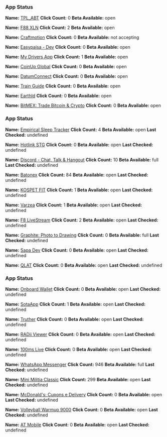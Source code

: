### App Status

**Name:** [TPL_ABT](https://testflight.apple.com/join/UOOwkKVy)
**Click Count:** 0
**Beta Available:** open

**Name:** [F88 XLN](https://testflight.apple.com/join/XAZqBMcv)
**Click Count:** 2
**Beta Available:** open

**Name:** [Craftmotion](https://testflight.apple.com/join/fSnr1Xzk)
**Click Count:** 0
**Beta Available:** not accepting

**Name:** [Easypaisa - Dev](https://testflight.apple.com/join/Jg3Ulzei)
**Click Count:** 0
**Beta Available:** open

**Name:** [My Drivers App](https://testflight.apple.com/join/gIzCxOJY)
**Click Count:** 1
**Beta Available:** open

**Name:** [CoinUp Global](https://testflight.apple.com/join/xjhj2M2N)
**Click Count:** 0
**Beta Available:** open

**Name:** [DatumConnect](https://testflight.apple.com/join/KiOrAhP0)
**Click Count:** 0
**Beta Available:** open

**Name:** [Train Guide](https://testflight.apple.com/join/GpYQd7Fz)
**Click Count:** 0
**Beta Available:** open

**Name:** [EarthId](https://testflight.apple.com/join/EPZ5JjJh)
**Click Count:** 0
**Beta Available:** open

**Name:** [BitMEX: Trade Bitcoin & Crypto](https://testflight.apple.com/join/K5veBoJm)
**Click Count:** 0
**Beta Available:** open

### App Status

**Name:** [Empirical Sleep Tracker](https://testflight.apple.com/join/OVpc4O6M)
**Click Count:** 4
**Beta Available:** open
**Last Checked:** undefined

**Name:** [Hotlink STG](https://testflight.apple.com/join/76sCjfNY)
**Click Count:** 0
**Beta Available:** open
**Last Checked:** undefined

**Name:** [Discord - Chat, Talk & Hangout](https://testflight.apple.com/join/gdE4pRzI)
**Click Count:** 10
**Beta Available:** full
**Last Checked:** undefined

**Name:** [Batonex](https://testflight.apple.com/join/3IiGX7uy)
**Click Count:** 84
**Beta Available:** open
**Last Checked:** undefined

**Name:** [KOSPET FIT](https://testflight.apple.com/join/4Rfh1gQM)
**Click Count:** 1
**Beta Available:** open
**Last Checked:** undefined

**Name:** [Varzea](https://testflight.apple.com/join/hDTCtxrY)
**Click Count:** 1
**Beta Available:** open
**Last Checked:** undefined

**Name:** [F8 LiveStream](https://testflight.apple.com/join/tvpJzFOW)
**Click Count:** 2
**Beta Available:** open
**Last Checked:** undefined

**Name:** [Graphite: Photo to Drawing](https://testflight.apple.com/join/gRhGuXzI)
**Click Count:** 0
**Beta Available:** full
**Last Checked:** undefined

**Name:** [Sapa Dev](https://testflight.apple.com/join/bACaymuB)
**Click Count:** 0
**Beta Available:** open
**Last Checked:** undefined

**Name:** [QLAT](https://testflight.apple.com/join/wELnBqRQ)
**Click Count:** 0
**Beta Available:** open
**Last Checked:** undefined

### App Status

**Name:** [Onboard Wallet](https://testflight.apple.com/join/XJU5cuus)
**Click Count:** 0
**Beta Available:** open
**Last Checked:** undefined

**Name:** [SotaApp](https://testflight.apple.com/join/71IxEXG5)
**Click Count:** 1
**Beta Available:** open
**Last Checked:** undefined

**Name:** [Truther](https://testflight.apple.com/join/kdW8XFwc)
**Click Count:** 0
**Beta Available:** open
**Last Checked:** undefined

**Name:** [RADii Viewer](https://testflight.apple.com/join/XU57P5PD)
**Click Count:** 0
**Beta Available:** open
**Last Checked:** undefined

**Name:** [100ms Live](https://testflight.apple.com/join/Uhzebmut)
**Click Count:** 0
**Beta Available:** open
**Last Checked:** undefined

**Name:** [WhatsApp Messenger](https://testflight.apple.com/join/8sLvv90R)
**Click Count:** 946
**Beta Available:** full
**Last Checked:** undefined

**Name:** [Mini Militia Classic](https://testflight.apple.com/join/mTdIgovd)
**Click Count:** 299
**Beta Available:** open
**Last Checked:** undefined

**Name:** [McDonald's: Cupons e Delivery](https://testflight.apple.com/join/yBDER0Mf)
**Click Count:** 0
**Beta Available:** open
**Last Checked:** undefined

**Name:** [Volleyball Warmup 9000](https://testflight.apple.com/join/APgB1wXX)
**Click Count:** 0
**Beta Available:** open
**Last Checked:** undefined

**Name:** [AT Mobile](https://testflight.apple.com/join/5MA0Pixb)
**Click Count:** 0
**Beta Available:** open
**Last Checked:** undefined

